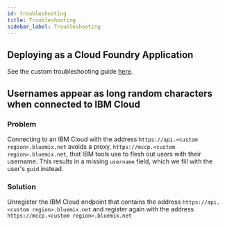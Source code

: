 ```yaml
---
id: troubleshooting
title: Troubleshooting
sidebar_label: Troubleshooting 
---
```


## Deploying as a Cloud Foundry Application
See the custom troubleshooting guide [here](../../deploy/cloud-foundry#troubleshooting).

## Usernames appear as long random characters when connected to IBM Cloud

### Problem
Connecting to an IBM Cloud with the address `https://api.<custom region>.bluemix.net` avoids a proxy, `https://mccp.<custom region>.bluemix.net`,
that IBM tools use to flesh out users with their username. This results in a missing `username` field, which we fill with the user's `guid`
instead. 

### Solution
Unregister the IBM Cloud endpoint that contains the address `https://api.<custom region>.bluemix.net` and register again with the address
`https://mccp.<custom region>.bluemix.net`

